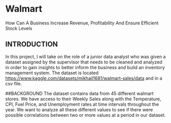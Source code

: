 # Walmart
How Can A Business Increase Revenue, Profitability And Ensure Efficient Stock Levels

## INTRODUCTION
In this project, I will take on the role of a junior data analyst who was given a dataset assigned by the supervisor that needs to be cleaned and analyzed in order to gain insights to 
 better inform the business and bulid an inventory management system. The dataset is located  https://www.kaggle.com/datasets/mikhail1681/walmart-sales/data and in a csv file.

##BACKGROUND
The dataset contains data from 45 different walmart stores. We have access to their Weekly Sales along with the Temperature, CPI, Fuel Price, and Unemployment rates at time intervals 
 throughout the year. We want to analyze all these different values to see if there were possible correlations between two or more values at a period in our dataset.

 
